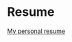 # Resume

[My personal resume](https://github.com/PrinsFrank/resume/releases/download/latest/resume.pdf)
